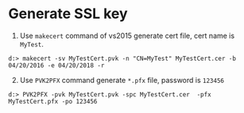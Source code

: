 
# Generate SSL key

1. Use `makecert` command of vs2015 generate cert file, cert name is `MyTest`.
```
d:> makecert -sv MyTestCert.pvk -n "CN=MyTest" MyTestCert.cer -b 04/20/2016 -e 04/20/2018 -r
```

2. Use `PVK2PFX` command generate `*.pfx` file, password is `123456`
```
d:> PVK2PFX -pvk MyTestCert.pvk -spc MyTestCert.cer  -pfx MyTestCert.pfx -po 123456
```

